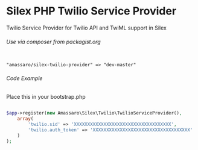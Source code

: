 # Silex PHP Twilio Service Provider

Twilio Service Provider for Twilio API and TwiML support in Silex

###### Use via composer from packagist.org

```text

"amassaro/silex-twilio-provider" => "dev-master"
```

###### Code Example

Place this in your bootstrap.php

```php

$app->register(new Amassaro\Silex\Twilio\TwilioServiceProvider(),
	array(
		'twilio.sid' => 'XXXXXXXXXXXXXXXXXXXXXXXXXXXXXXXXXXXX',
		'twilio.auth_token' => 'XXXXXXXXXXXXXXXXXXXXXXXXXXXXXXXXXXXX'
	)
);

```
